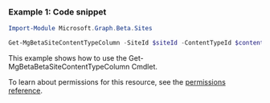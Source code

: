 ### Example 1: Code snippet

```powershellImport-Module Microsoft.Graph.Beta.Sites

Get-MgBetaSiteContentTypeColumn -SiteId $siteId -ContentTypeId $contentTypeId -ColumnDefinitionId $columnDefinitionId
```
This example shows how to use the Get-MgBetaBetaSiteContentTypeColumn Cmdlet.
To learn about permissions for this resource, see the [permissions reference](/graph/permissions-reference).

